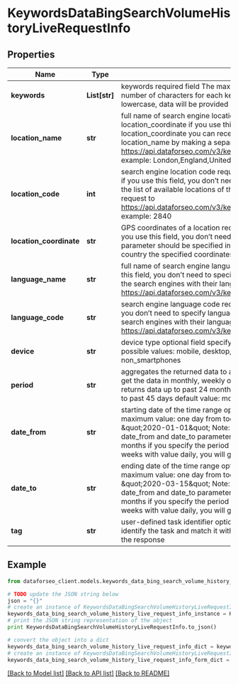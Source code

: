 # KeywordsDataBingSearchVolumeHistoryLiveRequestInfo


## Properties

Name | Type | Description | Notes
------------ | ------------- | ------------- | -------------
**keywords** | **List[str]** | keywords required field The maximum number of keywords you can specify: 1000 The maximum number of characters for each keyword: 100 the specified keywords will be converted to lowercase, data will be provided in a separate array | [optional] 
**location_name** | **str** | full name of search engine location required field if you don’t specify location_code or location_coordinate if you use this field, you don’t need to specify location_code or location_coordinate you can receive the list of available locations of the search engine with their location_name by making a separate request to https://api.dataforseo.com/v3/keywords_data/bing/search_volume_history/locations_and_languages example: London,England,United Kingdom | [optional] 
**location_code** | **int** | search engine location code required field if you don’t specify location_name or location_coordinate if you use this field, you don’t need to specify location_name or location_coordinate you can receive the list of available locations of the search engines with their location_code by making a separate request to https://api.dataforseo.com/v3/keywords_data/bing/search_volume_history/locations_and_languages example: 2840 | [optional] 
**location_coordinate** | **str** | GPS coordinates of a location required field if you don’t specify location_name or location_code if you use this field, you don’t need to specify location_name or location_code location_coordinate parameter should be specified in the “latitude,longitude” format the data will be provided for the country the specified coordinates belong to example: 52.6178549,-155.352142 | [optional] 
**language_name** | **str** | full name of search engine language required field if you don’t specify language_code if you use this field, you don’t need to specify language_code you can receive the list of available languages of the search engines with their language_code by making a separate request to https://api.dataforseo.com/v3/keywords_data/bing/search_volume_history/locations_and_languages | [optional] 
**language_code** | **str** | search engine language code required field if you don’t specify language_name if you use this field, you don’t need to specify language_name you can receive the list of available languages of the search engines with their language_code by making a separate request to https://api.dataforseo.com/v3/keywords_data/bing/search_volume_history/locations_and_languages | [optional] 
**device** | **str** | device type optional field specify this field if you want to get the data for a particular device type possible values: mobile, desktop, tablet, non_smartphones default value:  mobile, desktop, tablet, non_smartphones | [optional] 
**period** | **str** | aggregates the returned data to a certain time period optional field specify this field if you want to get the data in monthly, weekly or daily format possible values: monthly, weekly, daily monthly – returns data up to past 24 months weekly – returns data up to past 15 weeks daily – returns data up to past 45 days default value:  monthly | [optional] 
**date_from** | **str** | starting date of the time range optional field minimum value: two years back from today’s date maximum value: one day from today’s date date format: \&quot;yyyy-mm-dd\&quot; example: \&quot;2020-01-01\&quot; Note: we do not recommend using a custom time range Note 2: if date_from and date_to parameters are not specified, the data will be returned for the past 24 months if you specify the period parameter: with value weekly, you will get results for the past 15 weeks with value daily, you will get results for the past 45 days | [optional] 
**date_to** | **str** | ending date of the time range optional field minimum value: two years back from today’s date; maximum value: one day from today’s date; date format: \&quot;yyyy-mm-dd\&quot; example: \&quot;2020-03-15\&quot; Note: we do not recommend using a custom time range Note 2: if date_from and date_to parameters are not specified, the data will be returned for the past 24 months if you specify the period parameter: with value weekly, you will get results for the past 15 weeks with value daily, you will get results for the past 45 days | [optional] 
**tag** | **str** | user-defined task identifier optional field the character limit is 255 you can use this parameter to identify the task and match it with the result you will find the specified tag value in the data object of the response | [optional] 

## Example

```python
from dataforseo_client.models.keywords_data_bing_search_volume_history_live_request_info import KeywordsDataBingSearchVolumeHistoryLiveRequestInfo

# TODO update the JSON string below
json = "{}"
# create an instance of KeywordsDataBingSearchVolumeHistoryLiveRequestInfo from a JSON string
keywords_data_bing_search_volume_history_live_request_info_instance = KeywordsDataBingSearchVolumeHistoryLiveRequestInfo.from_json(json)
# print the JSON string representation of the object
print KeywordsDataBingSearchVolumeHistoryLiveRequestInfo.to_json()

# convert the object into a dict
keywords_data_bing_search_volume_history_live_request_info_dict = keywords_data_bing_search_volume_history_live_request_info_instance.to_dict()
# create an instance of KeywordsDataBingSearchVolumeHistoryLiveRequestInfo from a dict
keywords_data_bing_search_volume_history_live_request_info_form_dict = keywords_data_bing_search_volume_history_live_request_info.from_dict(keywords_data_bing_search_volume_history_live_request_info_dict)
```
[[Back to Model list]](../README.md#documentation-for-models) [[Back to API list]](../README.md#documentation-for-api-endpoints) [[Back to README]](../README.md)


